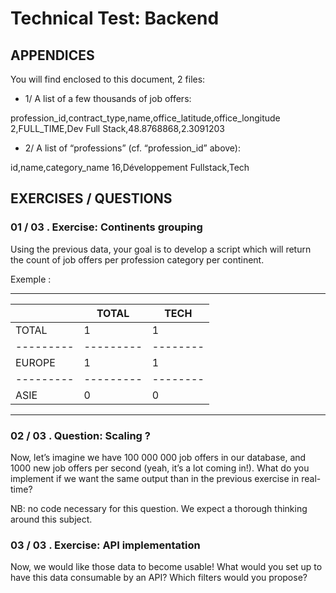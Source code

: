 # Technical Test: Backend

## APPENDICES

You will find enclosed to this document, 2 files:

- 1/ A list of a few thousands of job offers:

profession_id,contract_type,name,office_latitude,office_longitude
2,FULL_TIME,Dev Full Stack,48.8768868,2.3091203

- 2/ A list of “professions” (cf. “profession_id” above):

id,name,category_name
16,Développement Fullstack,Tech

## EXERCISES / QUESTIONS
### 01 / 03 . Exercise: Continents grouping

Using the previous data, your goal is to develop a script which will return the count of job offers per profession category per continent.

Exemple :

------------------------------------
|           | TOTAL     | TECH     |
| --------- | --------- | -------- |
| TOTAL     | 1         | 1        |
| --------- | --------- | -------- |
| EUROPE    | 1         | 1        |
| --------- | --------- | -------- |
| ASIE      | 0         | 0        |
------------------------------------

### 02 / 03 .  Question: Scaling ?

Now, let’s imagine we have 100 000 000 job offers in our database, and 1000 new job offers per second (yeah, it’s a lot coming in!). What do you implement if we want the same output than in the previous exercise in real-time?

NB: no code necessary for this question. We expect a thorough thinking around this subject.

### 03 / 03 .  Exercise: API implementation

Now, we would like those data to become usable!
What would you set up to have this data consumable by an API? Which filters would you propose?
